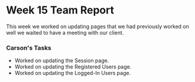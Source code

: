 # Week 15 Team Report

This week we worked on updating pages that we had previously worked on well we waited to have a meeting with our client.

### Carson's Tasks

- Worked on updating the Session page.
- Worked on updating the Registered Users page.
- Worked on updating the Logged-In Users page.
